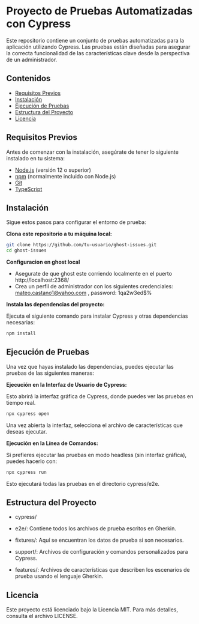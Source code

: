 # Proyecto de Pruebas Automatizadas con Cypress

Este repositorio contiene un conjunto de pruebas automatizadas para la aplicación utilizando Cypress. Las pruebas están diseñadas para asegurar la correcta funcionalidad de las características clave desde la perspectiva de un administrador.

## Contenidos

- [Requisitos Previos](#requisitos-previos)
- [Instalación](#instalación)
- [Ejecución de Pruebas](#ejecución-de-pruebas)
- [Estructura del Proyecto](#estructura-del-proyecto)
- [Licencia](#licencia)

## Requisitos Previos

Antes de comenzar con la instalación, asegúrate de tener lo siguiente instalado en tu sistema:

- [Node.js](https://nodejs.org/) (versión 12 o superior)
- [npm](https://www.npmjs.com/) (normalmente incluido con Node.js)
- [Git](https://git-scm.com/)
- [TypeScript](https://www.typescriptlang.org/)

## Instalación

Sigue estos pasos para configurar el entorno de prueba:

**Clona este repositorio a tu máquina local:**

   ```bash
   git clone https://github.com/tu-usuario/ghost-issues.git
   cd ghost-issues
   ```

**Configuracion en ghost local**

- Asegurate de que ghost este corriendo localmente en el puerto http://localhost:2368/
- Crea un perfil de administrador con los siguientes credenciales: mateo.castano1@yahoo.com , password: 1qa2w3ed$%


**Instala las dependencias del proyecto:**

Ejecuta el siguiente comando para instalar Cypress y otras dependencias necesarias:

```bash
npm install
```


## Ejecución de Pruebas
Una vez que hayas instalado las dependencias, puedes ejecutar las pruebas de las siguientes maneras:

**Ejecución en la Interfaz de Usuario de Cypress:**

Esto abrirá la interfaz gráfica de Cypress, donde puedes ver las pruebas en tiempo real.

```bash
npx cypress open
```

Una vez abierta la interfaz, selecciona el archivo de características que deseas ejecutar.

**Ejecución en la Línea de Comandos:**

Si prefieres ejecutar las pruebas en modo headless (sin interfaz gráfica), puedes hacerlo con:

```bash
npx cypress run
```

Esto ejecutará todas las pruebas en el directorio cypress/e2e.

## Estructura del Proyecto
- cypress/

- e2e/: Contiene todos los archivos de prueba escritos en Gherkin.
- fixtures/: Aquí se encuentran los datos de prueba si son necesarios.
- support/: Archivos de configuración y comandos personalizados para Cypress.
- features/: Archivos de características que describen los escenarios de prueba usando el lenguaje Gherkin.

## Licencia
Este proyecto está licenciado bajo la Licencia MIT. Para más detalles, consulta el archivo LICENSE.